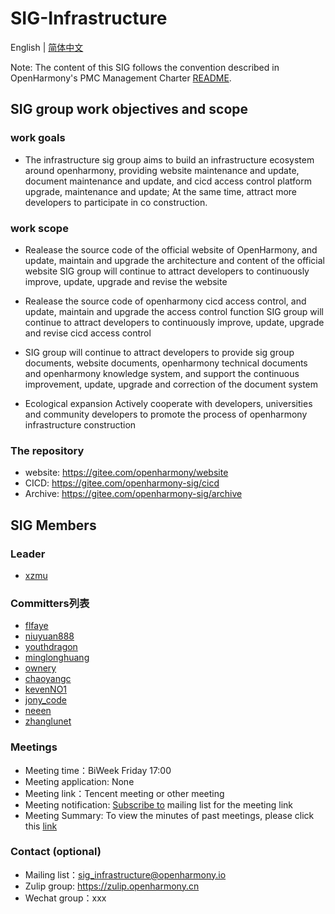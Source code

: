 # SIG-Infrastructure 

English | [简体中文](./sig-infrastructure_cn.md)

Note: The content of this SIG follows the convention described in OpenHarmony's PMC Management Charter [README](/zh/pmc.md).

## SIG group work objectives and scope

### work goals 

* The infrastructure sig group aims to build an infrastructure ecosystem around openharmony, providing website maintenance and update, document maintenance and update, and cicd access control platform upgrade, maintenance and update; At the same time, attract more developers to participate in co construction.

### work scope

* Realease the source code of the official website of OpenHarmony, and update, maintain and upgrade the architecture and content of the official website
SIG group will continue to attract developers to continuously improve, update, upgrade and revise the website

* Realease the source code of openharmony cicd access control, and update, maintain and upgrade the access control function
SIG group will continue to attract developers to continuously improve, update, upgrade and revise cicd access control

* SIG group will continue to attract developers to provide sig group documents, website documents, openharmony technical documents and openharmony knowledge system, and support the continuous improvement, update, upgrade and correction of the document system

* Ecological expansion
Actively cooperate with developers, universities and community developers to promote the process of openharmony infrastructure construction

### The repository

- website: https://gitee.com/openharmony/website
- CICD: https://gitee.com/openharmony-sig/cicd
- Archive: https://gitee.com/openharmony-sig/archive

## SIG Members

### Leader
- [xzmu](https://gitee.com/xzmu)

### Committers列表
- [flfaye](https://gitee.com/flfaye)
- [niuyuan888](https://gitee.com/niuyuan888)
- [youthdragon](https://gitee.com/youthdragon)
- [minglonghuang](https://gitee.com/minglonghuang)
- [ownery](https://gitee.com/ownery)
- [chaoyangc](https://gitee.com/chaoyangc)
- [kevenNO1](https://gitee.com/kevenNO1)
- [jony_code](https://gitee.com/jony_code)
- [neeen](https://gitee.com/neeen)
- [zhanglunet](https://gitee.com/zhanglunet)

### Meetings
 - Meeting time：BiWeek Friday 17:00
 - Meeting application: None
 - Meeting link：Tencent meeting or other meeting
 - Meeting notification: [Subscribe to](https://lists.openatom.io/postorius/lists/sig_infrastructure.openharmony.io) mailing list for the meeting link
 - Meeting Summary: To view the minutes of past meetings, please click this [link](https://gitee.com/openharmony-sig/sig-content/tree/master/infrastructure/meetings)

### Contact (optional)

- Mailing list：[sig_infrastructure@openharmony.io](https://lists.openatom.io/postorius/lists/sig_infrastructure.openharmony.io/)
- Zulip group: https://zulip.openharmony.cn
- Wechat group：xxx
